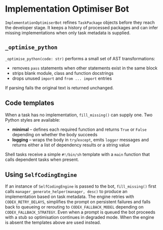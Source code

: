# Implementation Optimiser Bot

`ImplementationOptimiserBot` refines `TaskPackage` objects before they reach the developer stage. It keeps a history of processed packages and can infer missing implementations when only task metadata is supplied.

## `_optimise_python`

`_optimise_python(code: str)` performs a small set of AST transformations:

- removes `pass` statements when other statements exist in the same block
- strips blank module, class and function docstrings
- drops unused `import` and `from ... import` entries

If parsing fails the original text is returned unchanged.

## Code templates

When a task has no implementation, `fill_missing()` can supply one. Two Python styles are available:

- **minimal** – defines each required function and returns `True` or `False` depending on whether the body succeeds
- **logging** – wraps the body in `try`/`except`, emits `logger` messages and returns either a list of dependency results or a string value

Shell tasks receive a simple `#!/bin/sh` template with a `main` function that calls dependent tasks when present.

## Using `SelfCodingEngine`

If an instance of `SelfCodingEngine` is passed to the bot, `fill_missing()` first
calls `manager_generate_helper(manager, desc)` to produce an implementation based on task
metadata.  The engine retries with `CODEX_RETRY_DELAYS`, simplifies the prompt
on persistent failures and falls back to queueing or rerouting to
`CODEX_FALLBACK_MODEL` depending on `CODEX_FALLBACK_STRATEGY`.  Even when a
prompt is queued the bot proceeds with a stub so optimisation continues in
degraded mode.  When the engine is absent the templates above are used instead.

